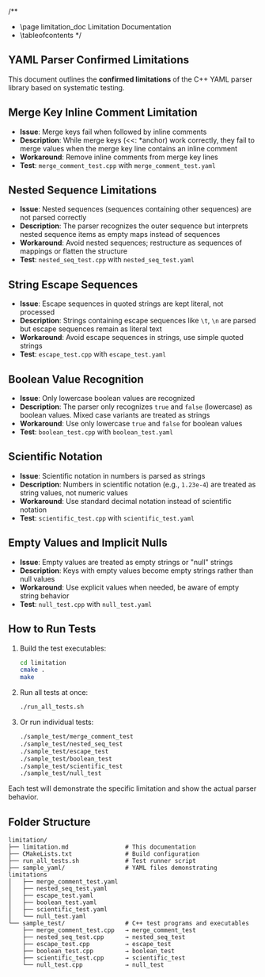 
/**
 * \page limitation_doc Limitation Documentation
 * \tableofcontents
 */

## YAML Parser Confirmed Limitations

This document outlines the **confirmed limitations** of the C++ YAML parser library based on systematic testing.

## Merge Key Inline Comment Limitation
- **Issue**: Merge keys fail when followed by inline comments
- **Description**: While merge keys (<<: *anchor) work correctly, they fail to merge values when the merge key line contains an inline comment
- **Workaround**: Remove inline comments from merge key lines
- **Test**: `merge_comment_test.cpp` with `merge_comment_test.yaml`

## Nested Sequence Limitations
- **Issue**: Nested sequences (sequences containing other sequences) are not parsed correctly
- **Description**: The parser recognizes the outer sequence but interprets nested sequence items as empty maps instead of sequences
- **Workaround**: Avoid nested sequences; restructure as sequences of mappings or flatten the structure
- **Test**: `nested_seq_test.cpp` with `nested_seq_test.yaml`

## String Escape Sequences
- **Issue**: Escape sequences in quoted strings are kept literal, not processed
- **Description**: Strings containing escape sequences like `\t`, `\n` are parsed but escape sequences remain as literal text
- **Workaround**: Avoid escape sequences in strings, use simple quoted strings
- **Test**: `escape_test.cpp` with `escape_test.yaml`

## Boolean Value Recognition
- **Issue**: Only lowercase boolean values are recognized
- **Description**: The parser only recognizes `true` and `false` (lowercase) as boolean values. Mixed case variants are treated as strings
- **Workaround**: Use only lowercase `true` and `false` for boolean values
- **Test**: `boolean_test.cpp` with `boolean_test.yaml`

## Scientific Notation
- **Issue**: Scientific notation in numbers is parsed as strings
- **Description**: Numbers in scientific notation (e.g., `1.23e-4`) are treated as string values, not numeric values
- **Workaround**: Use standard decimal notation instead of scientific notation
- **Test**: `scientific_test.cpp` with `scientific_test.yaml`

## Empty Values and Implicit Nulls
- **Issue**: Empty values are treated as empty strings or "null" strings
- **Description**: Keys with empty values become empty strings rather than null values
- **Workaround**: Use explicit values when needed, be aware of empty string behavior
- **Test**: `null_test.cpp` with `null_test.yaml`

## How to Run Tests

1. Build the test executables:
   ```bash
   cd limitation
   cmake .
   make
   ```

2. Run all tests at once:
   ```bash
   ./run_all_tests.sh
   ```

3. Or run individual tests:
   ```bash
   ./sample_test/merge_comment_test
   ./sample_test/nested_seq_test
   ./sample_test/escape_test
   ./sample_test/boolean_test
   ./sample_test/scientific_test
   ./sample_test/null_test
   ```

Each test will demonstrate the specific limitation and show the actual parser behavior.

## Folder Structure

```
limitation/
├── limitation.md                # This documentation
├── CMakeLists.txt               # Build configuration
├── run_all_tests.sh             # Test runner script
├── sample_yaml/                 # YAML files demonstrating limitations
│   ├── merge_comment_test.yaml
│   ├── nested_seq_test.yaml
│   ├── escape_test.yaml
│   ├── boolean_test.yaml
│   ├── scientific_test.yaml
│   └── null_test.yaml
└── sample_test/                 # C++ test programs and executables
    ├── merge_comment_test.cpp   → merge_comment_test
    ├── nested_seq_test.cpp      → nested_seq_test
    ├── escape_test.cpp          → escape_test
    ├── boolean_test.cpp         → boolean_test
    ├── scientific_test.cpp      → scientific_test
    └── null_test.cpp            → null_test
```
